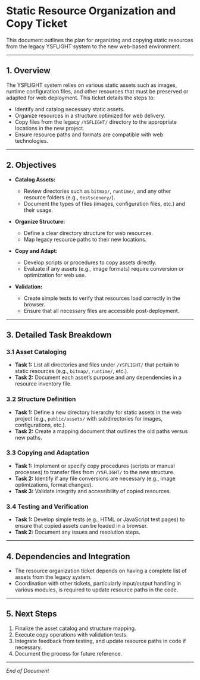 # Static Resource Organization and Copy Ticket

This document outlines the plan for organizing and copying static resources from the legacy YSFLIGHT system to the new web-based environment.

---

## 1. Overview

The YSFLIGHT system relies on various static assets such as images, runtime configuration files, and other resources that must be preserved or adapted for web deployment. This ticket details the steps to:

- Identify and catalog necessary static assets.
- Organize resources in a structure optimized for web delivery.
- Copy files from the legacy `/YSFLIGHT/` directory to the appropriate locations in the new project.
- Ensure resource paths and formats are compatible with web technologies.

---

## 2. Objectives

- **Catalog Assets:**  
  - Review directories such as `bitmap/`, `runtime/`, and any other resource folders (e.g., `testscenery/`).
  - Document the types of files (images, configuration files, etc.) and their usage.

- **Organize Structure:**  
  - Define a clear directory structure for web resources.
  - Map legacy resource paths to their new locations.

- **Copy and Adapt:**  
  - Develop scripts or procedures to copy assets directly.
  - Evaluate if any assets (e.g., image formats) require conversion or optimization for web use.

- **Validation:**  
  - Create simple tests to verify that resources load correctly in the browser.
  - Ensure that all necessary files are accessible post-deployment.

---

## 3. Detailed Task Breakdown

### 3.1 Asset Cataloging
- **Task 1:** List all directories and files under `/YSFLIGHT/` that pertain to static resources (e.g., `bitmap/`, `runtime/`, etc.).
- **Task 2:** Document each asset’s purpose and any dependencies in a resource inventory file.

### 3.2 Structure Definition
- **Task 1:** Define a new directory hierarchy for static assets in the web project (e.g., `public/assets/` with subdirectories for images, configurations, etc.).
- **Task 2:** Create a mapping document that outlines the old paths versus new paths.

### 3.3 Copying and Adaptation
- **Task 1:** Implement or specify copy procedures (scripts or manual processes) to transfer files from `/YSFLIGHT/` to the new structure.
- **Task 2:** Identify if any file conversions are necessary (e.g., image optimizations, format changes).
- **Task 3:** Validate integrity and accessibility of copied resources.

### 3.4 Testing and Verification
- **Task 1:** Develop simple tests (e.g., HTML or JavaScript test pages) to ensure that copied assets can be loaded in a browser.
- **Task 2:** Document any issues and resolution steps.

---

## 4. Dependencies and Integration

- The resource organization ticket depends on having a complete list of assets from the legacy system.
- Coordination with other tickets, particularly input/output handling in various modules, is required to update resource paths in the code.

---

## 5. Next Steps

1. Finalize the asset catalog and structure mapping.
2. Execute copy operations with validation tests.
3. Integrate feedback from testing, and update resource paths in code if necessary.
4. Document the process for future reference.

---

*End of Document*